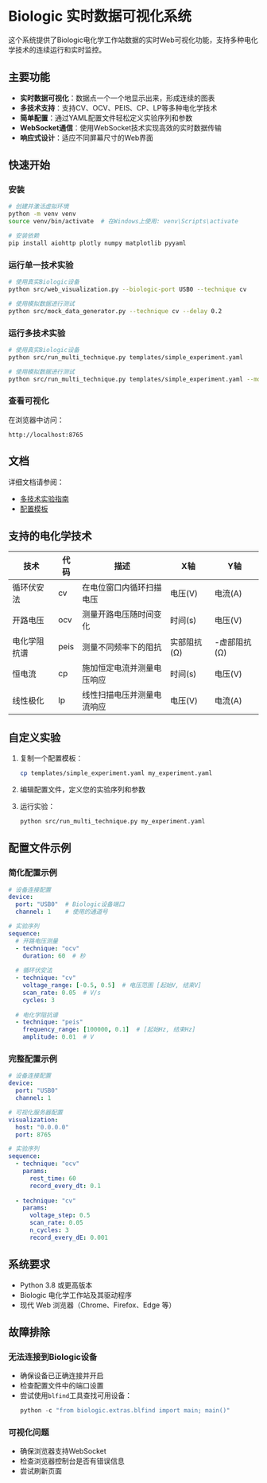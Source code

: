 # Biologic 实时数据可视化系统

这个系统提供了Biologic电化学工作站数据的实时Web可视化功能，支持多种电化学技术的连续运行和实时监控。

## 主要功能

- **实时数据可视化**：数据点一个一个地显示出来，形成连续的图表
- **多技术支持**：支持CV、OCV、PEIS、CP、LP等多种电化学技术
- **简单配置**：通过YAML配置文件轻松定义实验序列和参数
- **WebSocket通信**：使用WebSocket技术实现高效的实时数据传输
- **响应式设计**：适应不同屏幕尺寸的Web界面

## 快速开始

### 安装

```bash
# 创建并激活虚拟环境
python -m venv venv
source venv/bin/activate  # 在Windows上使用: venv\Scripts\activate

# 安装依赖
pip install aiohttp plotly numpy matplotlib pyyaml
```

### 运行单一技术实验

```bash
# 使用真实Biologic设备
python src/web_visualization.py --biologic-port USB0 --technique cv

# 使用模拟数据进行测试
python src/mock_data_generator.py --technique cv --delay 0.2
```

### 运行多技术实验

```bash
# 使用真实Biologic设备
python src/run_multi_technique.py templates/simple_experiment.yaml

# 使用模拟数据进行测试
python src/run_multi_technique.py templates/simple_experiment.yaml --mock
```

### 查看可视化

在浏览器中访问：
```
http://localhost:8765
```

## 文档

详细文档请参阅：

- [多技术实验指南](docs/multi_technique_guide.md)
- [配置模板](templates/)

## 支持的电化学技术

| 技术 | 代码 | 描述 | X轴 | Y轴 |
|------|------|------|-----|-----|
| 循环伏安法 | cv | 在电位窗口内循环扫描电压 | 电压(V) | 电流(A) |
| 开路电压 | ocv | 测量开路电压随时间变化 | 时间(s) | 电压(V) |
| 电化学阻抗谱 | peis | 测量不同频率下的阻抗 | 实部阻抗(Ω) | -虚部阻抗(Ω) |
| 恒电流 | cp | 施加恒定电流并测量电压响应 | 时间(s) | 电压(V) |
| 线性极化 | lp | 线性扫描电压并测量电流响应 | 电压(V) | 电流(A) |

## 自定义实验

1. 复制一个配置模板：
   ```bash
   cp templates/simple_experiment.yaml my_experiment.yaml
   ```

2. 编辑配置文件，定义您的实验序列和参数

3. 运行实验：
   ```bash
   python src/run_multi_technique.py my_experiment.yaml
   ```

## 配置文件示例

### 简化配置示例

```yaml
# 设备连接配置
device:
  port: "USB0"  # Biologic设备端口
  channel: 1    # 使用的通道号

# 实验序列
sequence:
  # 开路电压测量
  - technique: "ocv"
    duration: 60  # 秒
  
  # 循环伏安法
  - technique: "cv"
    voltage_range: [-0.5, 0.5]  # 电压范围 [起始V, 结束V]
    scan_rate: 0.05  # V/s
    cycles: 3
  
  # 电化学阻抗谱
  - technique: "peis"
    frequency_range: [100000, 0.1]  # [起始Hz, 结束Hz]
    amplitude: 0.01  # V
```

### 完整配置示例

```yaml
# 设备连接配置
device:
  port: "USB0"
  channel: 1

# 可视化服务器配置
visualization:
  host: "0.0.0.0"
  port: 8765

# 实验序列
sequence:
  - technique: "ocv"
    params:
      rest_time: 60
      record_every_dt: 0.1
  
  - technique: "cv"
    params:
      voltage_step: 0.5
      scan_rate: 0.05
      n_cycles: 3
      record_every_dE: 0.001
```

## 系统要求

- Python 3.8 或更高版本
- Biologic 电化学工作站及其驱动程序
- 现代 Web 浏览器（Chrome、Firefox、Edge 等）

## 故障排除

### 无法连接到Biologic设备
- 确保设备已正确连接并开启
- 检查配置文件中的端口设置
- 尝试使用`blfind`工具查找可用设备：
  ```python
  python -c "from biologic.extras.blfind import main; main()"
  ```

### 可视化问题
- 确保浏览器支持WebSocket
- 检查浏览器控制台是否有错误信息
- 尝试刷新页面
